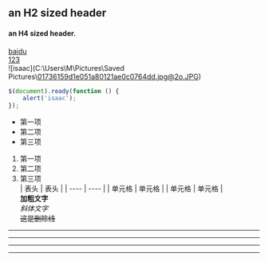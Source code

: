 
## an H2 sized header  
#### an H4 sized header.  
[baidu](https://www.baidu.com/)  
[123](https://github.com/isaac-AKM/isaac-AKM/blob/main/123.md)  
![isaac](C:\Users\M\Pictures\Saved Pictures\01736159d1e051a80121ae0c0764dd.jpg@2o.JPG)  
```javascript
$(document).ready(function () {
    alert('isaac');
});
```  
* 第一项
* 第二项
* 第三项  
1. 第一项
2. 第二项
3. 第三项  
|  表头   | 表头  |
|  ----  | ----  |
| 单元格  | 单元格 |
| 单元格  | 单元格 |  
**加粗文字**   
*斜体文字*  
~~这是删除线~~  
---
- - -
***
* * *
